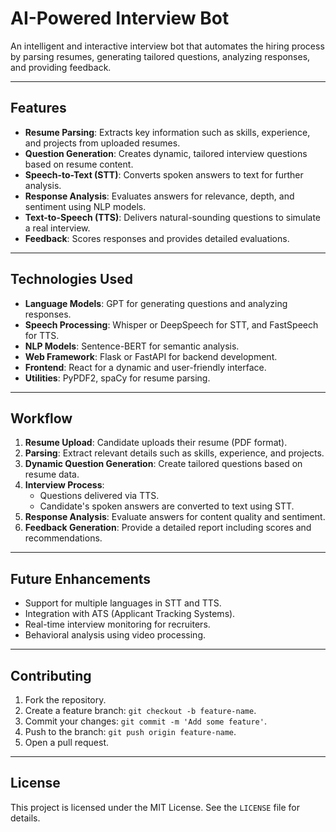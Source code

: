# AI-Powered Interview Bot

An intelligent and interactive interview bot that automates the hiring process by parsing resumes, generating tailored questions, analyzing responses, and providing feedback.

---

## Features

- **Resume Parsing**: Extracts key information such as skills, experience, and projects from uploaded resumes.
- **Question Generation**: Creates dynamic, tailored interview questions based on resume content.
- **Speech-to-Text (STT)**: Converts spoken answers to text for further analysis.
- **Response Analysis**: Evaluates answers for relevance, depth, and sentiment using NLP models.
- **Text-to-Speech (TTS)**: Delivers natural-sounding questions to simulate a real interview.
- **Feedback**: Scores responses and provides detailed evaluations.

---

## Technologies Used

- **Language Models**: GPT for generating questions and analyzing responses.
- **Speech Processing**: Whisper or DeepSpeech for STT, and FastSpeech for TTS.
- **NLP Models**: Sentence-BERT for semantic analysis.
- **Web Framework**: Flask or FastAPI for backend development.
- **Frontend**: React for a dynamic and user-friendly interface.
- **Utilities**: PyPDF2, spaCy for resume parsing.

---

## Workflow

1. **Resume Upload**: Candidate uploads their resume (PDF format).
2. **Parsing**: Extract relevant details such as skills, experience, and projects.
3. **Dynamic Question Generation**: Create tailored questions based on resume data.
4. **Interview Process**: 
   - Questions delivered via TTS.
   - Candidate's spoken answers are converted to text using STT.
5. **Response Analysis**: Evaluate answers for content quality and sentiment.
6. **Feedback Generation**: Provide a detailed report including scores and recommendations.

---

## Future Enhancements

- Support for multiple languages in STT and TTS.
- Integration with ATS (Applicant Tracking Systems).
- Real-time interview monitoring for recruiters.
- Behavioral analysis using video processing.

---

## Contributing

1. Fork the repository.
2. Create a feature branch: `git checkout -b feature-name`.
3. Commit your changes: `git commit -m 'Add some feature'`.
4. Push to the branch: `git push origin feature-name`.
5. Open a pull request.

---

## License

This project is licensed under the MIT License. See the `LICENSE` file for details.

